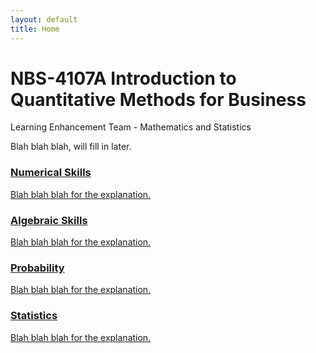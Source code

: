 ```yaml
---
layout: default
title: Home
---
```


<div class="home-header">
    <h1>NBS-4107A Introduction to Quantitative Methods for Business</h1>
    <p class="subtitle">Learning Enhancement Team - Mathematics and Statistics</p>
</div>

<div class="blurb">
    <p>Blah blah blah, will fill in later.</p>
</div>

<div class="topic-menu">
    <a href="/nbs-4107a/number/menu.html" class="topic-card">
        <div class="topic-card-content">
            <i class="fas fa-calculator topic-icon"></i>
            <div class="topic-text">
                <h3>Numerical Skills</h3>
                <p>Blah blah blah for the explanation.</p>
            </div>
        </div>
    </a>
    <a href="/nbs-4107a/algebra/menu.html" class="topic-card">
        <div class="topic-card-content">
            <i class="fas fa-square-root-alt topic-icon"></i>
            <div class="topic-text">
                <h3>Algebraic Skills</h3>
                <p>Blah blah blah for the explanation.</p>
            </div>
        </div>
    </a>
    <a href="/nbs-4107a/probability/menu.html" class="topic-card">
        <div class="topic-card-content">
            <i class="fas fa-dice topic-icon"></i>
            <div class="topic-text">
                <h3>Probability</h3>
                <p>Blah blah blah for the explanation.</p>
            </div>
        </div>
    </a>
    <a href="/nbs-4107a/statistics/menu.html" class="topic-card">
        <div class="topic-card-content">
            <i class="fas fa-chart-bar topic-icon"></i>
            <div class="topic-text">
                <h3>Statistics</h3>
                <p>Blah blah blah for the explanation.</p>
            </div>
        </div>
    </a>
</div>
